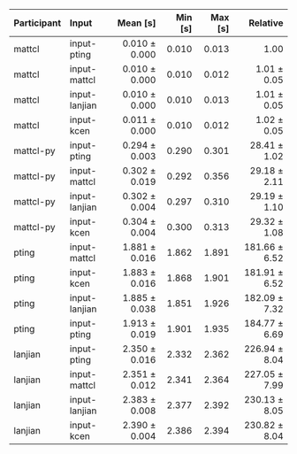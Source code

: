 | Participant | Input | Mean [s] | Min [s] | Max [s] | Relative |
|:---|:---|---:|---:|---:|---:|
| mattcl | input-pting | 0.010 ± 0.000 | 0.010 | 0.013 | 1.00 |
| mattcl | input-mattcl | 0.010 ± 0.000 | 0.010 | 0.012 | 1.01 ± 0.05 |
| mattcl | input-lanjian | 0.010 ± 0.000 | 0.010 | 0.013 | 1.01 ± 0.05 |
| mattcl | input-kcen | 0.011 ± 0.000 | 0.010 | 0.012 | 1.02 ± 0.05 |
| mattcl-py | input-pting | 0.294 ± 0.003 | 0.290 | 0.301 | 28.41 ± 1.02 |
| mattcl-py | input-mattcl | 0.302 ± 0.019 | 0.292 | 0.356 | 29.18 ± 2.11 |
| mattcl-py | input-lanjian | 0.302 ± 0.004 | 0.297 | 0.310 | 29.19 ± 1.10 |
| mattcl-py | input-kcen | 0.304 ± 0.004 | 0.300 | 0.313 | 29.32 ± 1.08 |
| pting | input-mattcl | 1.881 ± 0.016 | 1.862 | 1.891 | 181.66 ± 6.52 |
| pting | input-kcen | 1.883 ± 0.016 | 1.868 | 1.901 | 181.91 ± 6.52 |
| pting | input-lanjian | 1.885 ± 0.038 | 1.851 | 1.926 | 182.09 ± 7.32 |
| pting | input-pting | 1.913 ± 0.019 | 1.901 | 1.935 | 184.77 ± 6.69 |
| lanjian | input-pting | 2.350 ± 0.016 | 2.332 | 2.362 | 226.94 ± 8.04 |
| lanjian | input-mattcl | 2.351 ± 0.012 | 2.341 | 2.364 | 227.05 ± 7.99 |
| lanjian | input-lanjian | 2.383 ± 0.008 | 2.377 | 2.392 | 230.13 ± 8.05 |
| lanjian | input-kcen | 2.390 ± 0.004 | 2.386 | 2.394 | 230.82 ± 8.04 |
